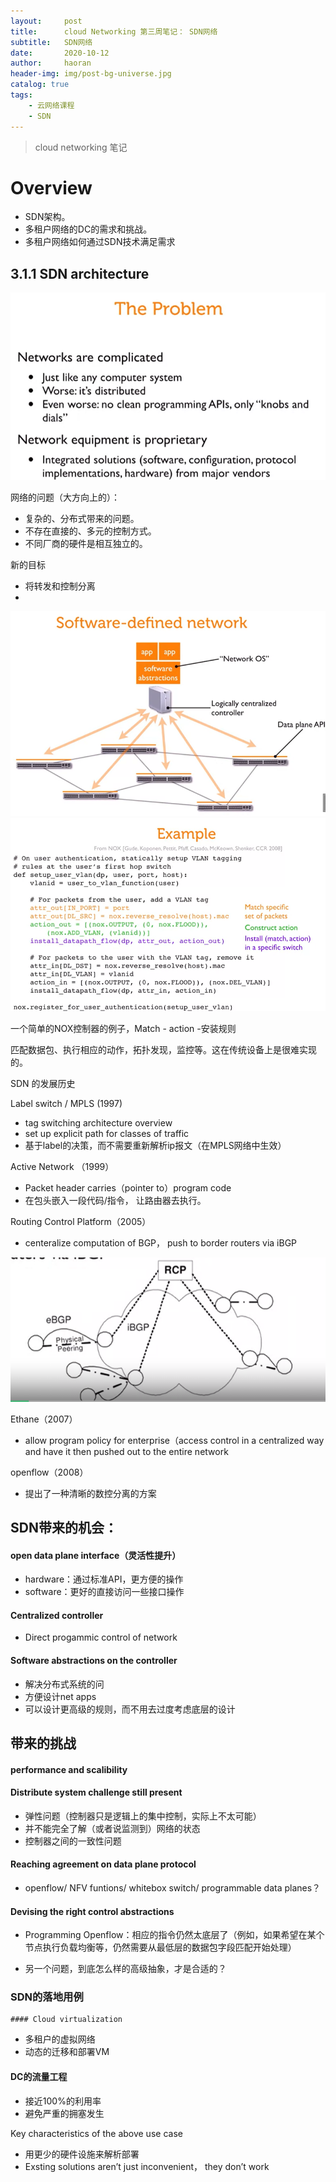 ```yaml
---
layout:     post
title:      cloud Networking 第三周笔记： SDN网络
subtitle:   SDN网络
date:       2020-10-12
author:     haoran
header-img: img/post-bg-universe.jpg
catalog: true
tags: 
    - 云网络课程
    - SDN
---
```


> cloud networking 笔记

# Overview

- SDN架构。
- 多租户网络的DC的需求和挑战。
- 多租户网络如何通过SDN技术满足需求



## 3.1.1 SDN architecture

<img src="/img/cloudNetworkingClass/image-20201012204550495.png"/>

网络的问题（大方向上的）：

- 复杂的、分布式带来的问题。
- 不存在直接的、多元的控制方式。
- 不同厂商的硬件是相互独立的。



新的目标

- 将转发和控制分离
- 
<img src="/img/cloudNetworkingClass/image-20201012205043820.png"/>

<img src="/img/cloudNetworkingClass/image-20201012205326292.png"/>


一个简单的NOX控制器的例子，Match - action -安装规则

匹配数据包、执行相应的动作，拓扑发现，监控等。这在传统设备上是很难实现的。



SDN 的发展历史

Label switch / MPLS (1997) 

- tag switching architecture overview
- set up explicit path for classes of traffic 
- 基于label的决策，而不需要重新解析ip报文（在MPLS网络中生效）

Active Network （1999）

- Packet header carries（pointer to）program code
- 在包头嵌入一段代码/指令， 让路由器去执行。

Routing Control Platform（2005）

- centeralize computation of BGP， push to border routers via iBGP
<img src="/img/cloudNetworkingClass/image-20201017130157810.png"/>


Ethane（2007）

- allow program policy for enterprise（access control in a centralized way and have it then pushed out to the entire network

openflow（2008）

- 提出了一种清晰的数控分离的方案



## SDN带来的机会：

#### open data plane interface（灵活性提升）

- hardware：通过标准API，更方便的操作
- software：更好的直接访问一些接口操作

#### Centralized controller

- Direct progammic control of network

#### Software abstractions on the controller 

- 解决分布式系统的问
- 方便设计net apps
- 可以设计更高级的规则，而不用去过度考虑底层的设计

## 带来的挑战

#### performance  and scalibility

#### Distribute system challenge still present

- 弹性问题（控制器只是逻辑上的集中控制，实际上不太可能）
- 并不能完全了解（或者说监测到）网络的状态
- 控制器之间的一致性问题

#### Reaching agreement on data plane protocol

-  openflow/ NFV funtions/ whitebox switch/ programmable data planes？

#### Devising the right control abstractions

- Programming Openflow：相应的指令仍然太底层了（例如，如果希望在某个节点执行负载均衡等，仍然需要从最低层的数据包字段匹配开始处理）

- 另一个问题，到底怎么样的高级抽象，才是合适的？

  

### SDN的落地用例

	#### Cloud virtualization

- 多租户的虚拟网络
- 动态的迁移和部署VM

#### DC的流量工程

- 接近100%的利用率
- 避免严重的拥塞发生

Key characteristics of the above use case

- 用更少的硬件设施来解析部署
- Exsting solutions aren’t just inconvenient， they don’t work





